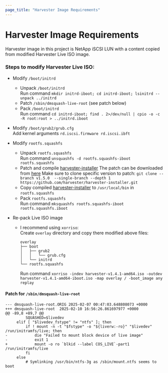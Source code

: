 ```yaml
---
page_title: "Harvester Image Requirements"
---
```


# Harvester Image Requirements

Harvester image in this project is NetApp iSCSI LUN with a content copied from modified Harvester Live ISO image.

### Steps to modify Harvester Live ISO:

* Modify `/boot/initrd`
  * Unpack `/boot/initrd`  
    Run command `mkdir initrd-iboot; cd initrd-iboot; lsinitrd --unpack ../initrd`
  * Patch `/sbin/dmsquash-live-root` (see patch below)
  * Pack `/boot/initrd`  
    Run command `cd initrd-iboot; find . 2>/dev/null | cpio -o -c -R root:root > ../initrd.iboot`

* Modify `/boot/grub2/grub.cfg`  
  Add kernel arguments `rd.iscsi.firmware rd.iscsi.ibft`
  
* Modify `rootfs.squashfs`
  * Unpack `rootfs.squashfs`  
    Run command `unsquashfs -d rootfs.squashfs-iboot rootfs.squashfs`
  * Patch and compile [harvester-installer](https://github.com/harvester/harvester-installer.git)
    The patch can be downloaded from [here](https://github.com/igor-feoktistov/harvester-installer)
    Make sure to clone specific version to patch: `git clone --branch v1.5.0  --single-branch --depth 1 https://github.com/harvester/harvester-installer.git`
  * Copy compiled [harvester-installer](https://github.com/igor-feoktistov/harvester-installer-v1.4.1) to `/usr/local/bin` in `rootfs.squashfs`
  * Pack `rootfs.squashfs`  
    Run command `mksquashfs rootfs.squashfs-iboot rootfs.squashfs.iboot`

* Re-pack Live ISO image
  * I recommend using `xorriso`:  
    Create `overlay` directory and copy there modified above files:
    ```
    overlay
    ├── boot
    │   ├── grub2
    │   │   └── grub.cfg
    │   └── initrd
    └── rootfs.squashfs
    ```
    Run command `xorriso -indev harvester-v1.4.1-amd64.iso -outdev harvester-v1.4.1-amd64-iboot.iso -map overlay / -boot_image any replay`

#### Patch for `/sbin/dmsquash-live-root`
```{r, echo=TRUE}
--- dmsquash-live-root.ORIG	2025-02-07 00:47:03.648808073 +0000
+++ dmsquash-live-root	2025-02-10 16:56:26.861697977 +0000
@@ -89,8 +89,7 @@
         SQUASHED=$livedev
     elif [ "$livedev_fstype" != "ntfs" ]; then
         if ! mount -n -t "$fstype" -o "${liverw:-ro}" "$livedev" /run/initramfs/live; then
-            die "Failed to mount block device of live image"
-            exit 1
+            mount -o ro `blkid --label COS_LIVE`-part1 /run/initramfs/live
         fi
     else
         # Symlinking /usr/bin/ntfs-3g as /sbin/mount.ntfs seems to boot

```
